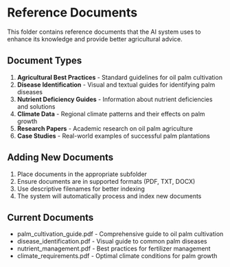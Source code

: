 # Reference Documents

This folder contains reference documents that the AI system uses to enhance its knowledge and provide better agricultural advice.

## Document Types

1. **Agricultural Best Practices** - Standard guidelines for oil palm cultivation
2. **Disease Identification** - Visual and textual guides for identifying palm diseases
3. **Nutrient Deficiency Guides** - Information about nutrient deficiencies and solutions
4. **Climate Data** - Regional climate patterns and their effects on palm growth
5. **Research Papers** - Academic research on oil palm agriculture
6. **Case Studies** - Real-world examples of successful palm plantations

## Adding New Documents

1. Place documents in the appropriate subfolder
2. Ensure documents are in supported formats (PDF, TXT, DOCX)
3. Use descriptive filenames for better indexing
4. The system will automatically process and index new documents

## Current Documents

- palm_cultivation_guide.pdf - Comprehensive guide to oil palm cultivation
- disease_identification.pdf - Visual guide to common palm diseases  
- nutrient_management.pdf - Best practices for fertilizer management
- climate_requirements.pdf - Optimal climate conditions for palm growth
